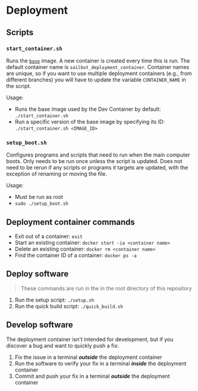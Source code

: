 # Deployment

## Scripts

### `start_container.sh`

Runs the [`base`](https://github.com/UBCSailbot/sailbot_workspace/blob/main/.devcontainer/base-dev/base-dev.Dockerfile)
image. A new container is created every time this is run. The default container name is `sailbot_deployment_container`.
Container names are unique, so if you want to use multiple deployment containers (e.g., from different branches)
you will have to update the variable `CONTAINER_NAME` in the script.

Usage:

- Runs the base image used by the Dev Container by default: `./start_container.sh`
- Run a specific version of the base image by specifying its ID: `./start_container.sh <IMAGE_ID>`

### `setup_boot.sh`

Configures programs and scripts that need to run when the main computer boots. Only needs to be run once unless the
script is updated. Does not need to be rerun if any scripts or programs it targets are updated, with the exception of
renaming or moving the file.

Usage:

- Must be run as root
- `sudo ./setup_boot.sh`

## Deployment container commands

- Exit out of a container: `exit`
- Start an existing container: `docker start -ia <container name>`
- Delete an existing container: `docker rm <container name>`
- Find the container ID of a container: `docker ps -a`

## Deploy software

> These commands are run in the in the root directory of this repository

1. Run the setup script: `./setup.sh`
2. Run the quick build script: `./quick_build.sh`

## Develop software

The deployment container isn't intended for development, but if you discover a bug and want to quickly push a fix:

1. Fix the issue in a terminal ***outside*** the deployment container
2. Run the software to verify your fix in a terminal ***inside*** the deployment container
3. Commit and push your fix in a terminal ***outside*** the deployment container
